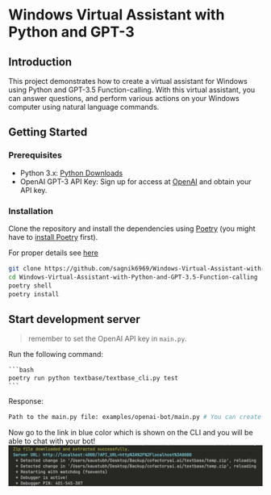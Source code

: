 # Windows Virtual Assistant with Python and GPT-3

## Introduction

This project demonstrates how to create a virtual assistant for Windows using Python and GPT-3.5 Function-calling. With this virtual assistant, you can answer questions, and perform various actions on your Windows computer using natural language commands.

## Getting Started

### Prerequisites

- Python 3.x: [Python Downloads](https://www.python.org/downloads/)
- OpenAI GPT-3 API Key: Sign up for access at [OpenAI](https://beta.openai.com/signup/) and obtain your API key.

### Installation

Clone the repository and install the dependencies using [Poetry](https://python-poetry.org/) (you might have to [install Poetry](https://python-poetry.org/docs/#installation) first).

For proper details see [here]()

```bash
git clone https://github.com/sagnik6969/Windows-Virtual-Assistant-with-Python-and-GPT-3.5-Function-calling.git
cd Windows-Virtual-Assistant-with-Python-and-GPT-3.5-Function-calling
poetry shell
poetry install

```

## Start development server
>remember to set the OpenAI API key in `main.py`.

Run the following command:

    ```bash
    poetry run python textbase/textbase_cli.py test
    ```
Response:
```bash
Path to the main.py file: examples/openai-bot/main.py # You can create a main.py by yourself and add that path here. NOTE: The path should not be in quotes
```
Now go to the link in blue color which is shown on the CLI and you will be able to chat with your bot!
![Local UI](assets/test_command.png)

